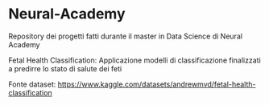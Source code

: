 # Neural-Academy
Repository dei progetti fatti durante il master in Data Science di Neural Academy

Fetal Health Classification: Applicazione modelli di classificazione finalizzati a predirre lo stato di salute dei feti

Fonte dataset: https://www.kaggle.com/datasets/andrewmvd/fetal-health-classification
